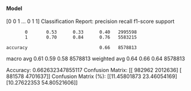 #### Model
[0 0 1 ... 0 1 1]
Classification Report:
              precision    recall  f1-score   support

           0       0.53      0.33      0.40   2995598
           1       0.70      0.84      0.76   5583215

    accuracy                           0.66   8578813
   macro avg       0.61      0.59      0.58   8578813
weighted avg       0.64      0.66      0.64   8578813

Accuracy: 0.662632347855117
Confusion Matrix:
[[ 982962 2012636]
 [ 881578 4701637]]
Confusion Matrix (%):
[[11.45801873 23.46054169]
 [10.27622353 54.80521606]]
